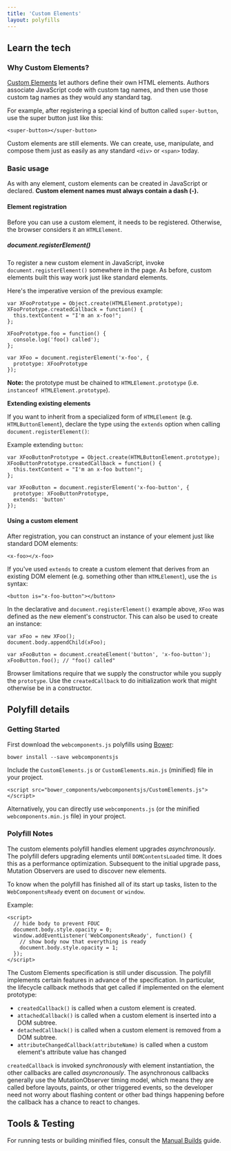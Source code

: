 ```yaml
---
title: 'Custom Elements'
layout: polyfills
---
```


## Learn the tech

### Why Custom Elements?

[Custom Elements](http://w3c.github.io/webcomponents/spec/custom/) let authors define their own HTML elements. Authors associate JavaScript code with custom tag names, and then use those custom tag names as they would any standard tag.

For example, after registering a special kind of button called `super-button`, use the super button just like this:

    <super-button></super-button>

Custom elements are still elements. We can create, use, manipulate, and compose them just as easily as any standard `<div>` or `<span>` today.

### Basic usage

As with any element, custom elements can be created in JavaScript or declared. **Custom element names must always contain a dash (-).**

#### Element registration

Before you can use a custom element, it needs to be registered. Otherwise, the browser considers it an `HTMLElement`.

##### document.registerElement()

To register a new custom element in JavaScript, invoke `document.registerElement()` somewhere in the page.
As before, custom elements built this way work just like standard elements.

Here's the imperative version of the previous example:

    var XFooPrototype = Object.create(HTMLElement.prototype);
    XFooPrototype.createdCallback = function() {
      this.textContent = "I'm an x-foo!";
    };
    
    XFooPrototype.foo = function() {
      console.log('foo() called');
    };

    var XFoo = document.registerElement('x-foo', {
      prototype: XFooPrototype
    });

**Note:** the prototype must be chained to `HTMLElement.prototype` (i.e. `instanceof HTMLElement.prototype`).

**Extending existing elements**

If you want to inherit from a specialized form of `HTMLElement` (e.g. `HTMLButtonElement`),
declare the type using the `extends` option when calling `document.registerElement()`:
  
Example extending `button`:
  
    var XFooButtonPrototype = Object.create(HTMLButtonElement.prototype);
    XFooButtonPrototype.createdCallback = function() {
      this.textContent = "I'm an x-foo button!";
    };

    var XFooButton = document.registerElement('x-foo-button', {
      prototype: XFooButtonPrototype,
      extends: 'button'
    });

#### Using a custom element

After registration, you can construct an instance of your element just like
standard DOM elements:

    <x-foo></x-foo>

If you've used `extends` to create a custom element that derives from an existing DOM element
(e.g. something other than `HTMLElement`), use the `is` syntax:

    <button is="x-foo-button"></button>

In the declarative and `document.registerElement()` example above, `XFoo` was defined as the new element's constructor.
This can also be used to create an instance:

    var xFoo = new XFoo();
    document.body.appendChild(xFoo);

    var xFooButton = document.createElement('button', 'x-foo-button');
    xFooButton.foo(); // "foo() called"

Browser limitations require that we supply the constructor while you supply the `prototype`.
Use the `createdCallback` to do initialization work that might otherwise be in a constructor.

## Polyfill details

### Getting Started

First download the `webcomponents.js` polyfills using [Bower](http://bower.io):

    bower install --save webcomponentsjs

Include the `CustomElements.js` or `CustomElements.min.js` (minified) file in your project.

    <script src="bower_components/webcomponentsjs/CustomElements.js"></script>

Alternatively, you can directly use `webcomponents.js` (or the minified `webcomponents.min.js` file) in your project.

### Polyfill Notes

The custom elements polyfill handles element upgrades _asynchronously_. The polyfill defers upgrading elements until `DOMContentsLoaded` time. It does this as a performance optimization. Subsequent to the initial upgrade pass, Mutation Observers are used to discover new elements.

To know when the polyfill has finished all of its start up tasks, listen to the `WebComponentsReady` event on `document` or `window`.

Example:

    <script>
      // hide body to prevent FOUC
      document.body.style.opacity = 0;
      window.addEventListener('WebComponentsReady', function() {
        // show body now that everything is ready
        document.body.style.opacity = 1;
      });
    </script>

The Custom Elements specification is still under discussion. The polyfill implements certain features in advance of the specification. In particular, the lifecycle callback methods that get called if implemented on the element prototype:

* `createdCallback()` is called when a custom element is created.
* `attachedCallback()` is called when a custom element is inserted into a DOM subtree.
* `detachedCallback()` is called when a custom element is removed from a DOM subtree.
* `attributeChangedCallback(attributeName)` is called when a custom element's attribute value has changed

`createdCallback` is invoked _synchronously_ with element instantiation, the other callbacks are called _asyncronously_. The asynchronous callbacks generally use the MutationObserver timing model, which means they are called before layouts, paints, or other triggered events, so the developer need not worry about flashing content or other bad things happening before the callback has a chance to react to changes.


## Tools & Testing

For running tests or building minified files, consult the [Manual Builds](https://github.com/WebComponents/webcomponentsjs#manually-building) guide.